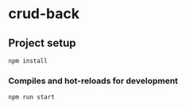 # crud-back

## Project setup
```
npm install
```

### Compiles and hot-reloads for development
```
npm run start
```